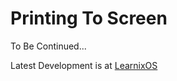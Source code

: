# Printing To Screen

To Be Continued...

Latest Development is at [LearnixOS](https://github.com/learnix-os/LearnixOS/)